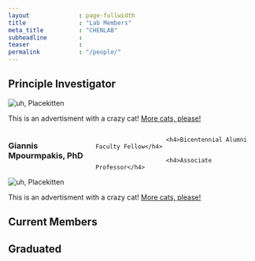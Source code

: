 ```yaml
---
layout              : page-fullwidth
title               : "Lab Members"
meta_title          : "CHENLAB"
subheadline         : 
teaser              : 
permalink           : "/people/"
---
```


## Principle Investigator

<div class="row">
  <div class="large-4 columns">
  	<div class="border-dotted radius b30">
		<img src="http://placekitten.com/271/270" alt="uh, Placekitten">
		<p class="text-left">
			This is an advertisment with a crazy cat! <a href="http://placekitten.com/">More cats, please!</a>
		</p>
	</div>
  
  </div>

  <div class="large-8 columns">
            <h3>Giannis Mpourmpakis, PhD</h3>
                    
                        <h4>Bicentennial Alumni Faculty Fellow</h4>
                    
                        <h4>Associate Professor</h4>



  </div>
</div>

<aside>
	<div class="border-dotted radius b30">
		<img src="http://placekitten.com/271/270" alt="uh, Placekitten">
		<p class="text-left">
			This is an advertisment with a crazy cat! <a href="http://placekitten.com/">More cats, please!</a>
		</p>
	</div>
</aside>

## Current Members

## Graduated

